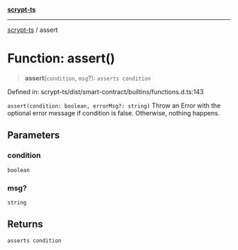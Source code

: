 [**scrypt-ts**](../README.md)

***

[scrypt-ts](../globals.md) / assert

# Function: assert()

> **assert**(`condition`, `msg`?): `asserts condition`

Defined in: scrypt-ts/dist/smart-contract/builtins/functions.d.ts:143

`assert(condition: boolean, errorMsg?: string)`
Throw an Error with the optional error message if condition is false. Otherwise, nothing happens.

## Parameters

### condition

`boolean`

### msg?

`string`

## Returns

`asserts condition`
